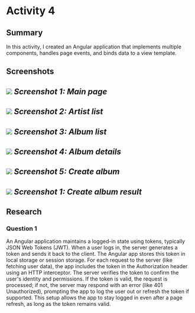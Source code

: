 # Activity 4

## Summary
In this activity, I created an Angular application that implements multiple components, 
handles page events, and binds data to a view template.

## Screenshots

![](/screenshots/a4s0.png)
*Screenshot 1: Main page*
---

![](/screenshots/a4s1.png)
*Screenshot 2: Artist list*
---

![](/screenshots/a4s2.png)
*Screenshot 3: Album list*
---

![](/screenshots/a4s3.png)
*Screenshot 4: Album details*
---

![](/screenshots/a4s4.png)
*Screenshot 5: Create album*
---

![](/screenshots/a4s5.png)
*Screenshot 1: Create album result*
---

## Research

### Question 1
An Angular application maintains a logged-in state using tokens, typically JSON Web Tokens (JWT). 
When a user logs in, the server generates a token and sends it back to the client. The Angular 
app stores this token in local storage or session storage. For each request to the server 
(like fetching user data), the app includes the token in the Authorization header using an HTTP 
interceptor. The server verifies the token to confirm the user's identity and permissions. If 
the token is valid, the request is processed; if not, the server may respond with an error 
(like 401 Unauthorized), prompting the app to log the user out or refresh the token if supported. 
This setup allows the app to stay logged in even after a page refresh, as long as the token remains 
valid.
